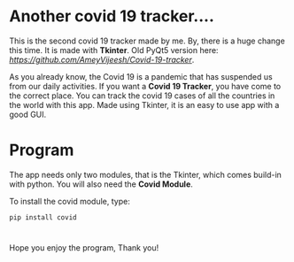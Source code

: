 # Another covid 19 tracker....

This is the second covid 19 tracker made by me. By, there is a huge change this time. It is made with **Tkinter**. Old PyQt5 version here: *https://github.com/AmeyVijeesh/Covid-19-tracker*.

As you already know, the Covid 19 is a pandemic that has suspended us from our daily activities. If you want a **Covid 19 Tracker**, you have come to 
the correct place. You can track the covid 19 cases of all the countries in the world with this app. Made using Tkinter, it is an easy to use app 
with a good GUI.

# Program

The app needs only two modules, that is the Tkinter, which comes build-in with python. You will also need the **Covid Module**.

To install the covid module, type:

```
pip install covid

```

# 

Hope you enjoy the program,
Thank you!
